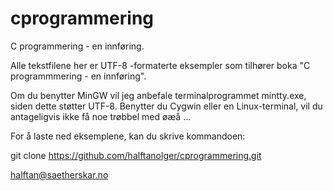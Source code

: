 ﻿# cprogrammering
C programmering - en innføring.

Alle tekstfilene her er UTF-8 -formaterte eksempler som tilhører boka "C programmmering - en innføring". 

Om du benytter MinGW vil jeg anbefale terminalprogrammet mintty.exe, siden dette 
støtter UTF-8. Benytter du Cygwin eller en Linux-terminal, vil du antageligvis 
ikke få noe trøbbel med øæå ...

For å laste ned eksemplene, kan du skrive kommandoen:

git clone https://github.com/halftanolger/cprogrammering.git

halftan@saetherskar.no
